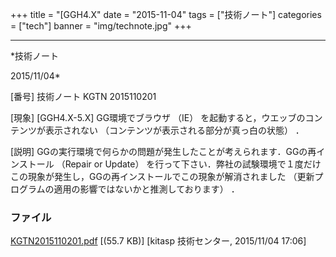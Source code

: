 ﻿+++
title = "[GGH4.X"
date = "2015-11-04"
tags = ["技術ノート"]
categories = ["tech"]
banner = "img/technote.jpg"
+++

-----------------------------------------------------------------------------------------------------------------------------

*技術ノート

2015/11/04*


[番号]
技術ノート KGTN 2015110201

[現象]
[GGH4.X-5.X] GG環境でブラウザ （IE）
を起動すると，ウエッブのコンテンツが表示されない
（コンテンツが表示される部分が真っ白の状態） ．

[説明]
GGの実行環境で何らかの問題が発生したことが考えられます．GGの再インストール
（Repair or Update）
を行って下さい．弊社の試験環境で１度だけこの現象が発生し，GGの再インストールでこの現象が解消されました
（更新プログラムの適用の影響ではないかと推測しております） ．


### ファイル

 
 


[KGTN2015110201.pdf](http://techreport.kitasp.net/attachments/download/2337/KGTN2015110201.pdf)
 [(55.7 KB)] [kitasp 技術センター, 2015/11/04
17:06]


 


 

